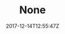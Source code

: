 ---
title: 'None'
draft: false
path: 05-the-caribbiean/_NIC1379.JPG
description: ''
date: 2017-12-14T12:55:47Z
location: None
size: 6000x4000
catergory: the-caribbiean
--- 